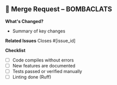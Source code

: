 ## 🚀 Merge Request – BOMBACLATS

**What's Changed?**
- Summary of key changes

**Related Issues**
Closes #[issue_id]

**Checklist**
- [ ] Code compiles without errors
- [ ] New features are documented
- [ ] Tests passed or verified manually
- [ ] Linting done (Ruff)
